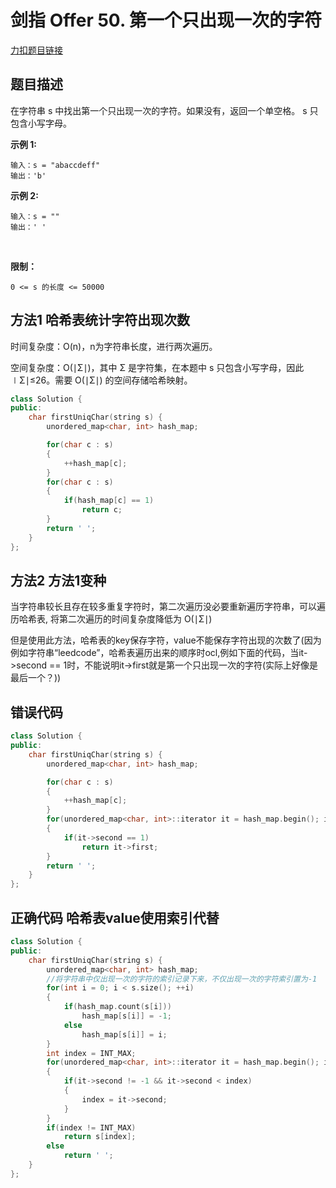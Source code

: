 <p id="第一个只出现一次的字符"></p>

# 剑指 Offer 50. 第一个只出现一次的字符

[力扣题目链接](https://leetcode-cn.com/problems/di-yi-ge-zhi-chu-xian-yi-ci-de-zi-fu-lcof/)            

## 题目描述  

在字符串 s 中找出第一个只出现一次的字符。如果没有，返回一个单空格。 s 只包含小写字母。

**示例 1:**

    输入：s = "abaccdeff"
    输出：'b'

**示例 2:**

    输入：s = "" 
    输出：' '
 

**限制：**

    0 <= s 的长度 <= 50000



## 方法1 哈希表统计字符出现次数  

时间复杂度：O(n)，n为字符串长度，进行两次遍历。

空间复杂度：O(∣Σ∣)，其中 Σ 是字符集，在本题中 s 只包含小写字母，因此∣Σ∣≤26。需要 O(∣Σ∣) 的空间存储哈希映射。

```cpp
class Solution {
public:
    char firstUniqChar(string s) {
        unordered_map<char, int> hash_map;

        for(char c : s)
        {
            ++hash_map[c];
        }
        for(char c : s)
        {
            if(hash_map[c] == 1)
                return c;
        }
        return ' ';     
    }
};
```  

## 方法2 方法1变种  

当字符串较长且存在较多重复字符时，第二次遍历没必要重新遍历字符串，可以遍历哈希表, 将第二次遍历的时间复杂度降低为 O(∣Σ∣)  

但是使用此方法，哈希表的key保存字符，value不能保存字符出现的次数了(因为例如字符串“leedcode”，哈希表遍历出来的顺序时ocl,例如下面的代码，当it->second == 1时，不能说明it->first就是第一个只出现一次的字符(实际上好像是最后一个？))

## 错误代码
```cpp
class Solution {
public:
    char firstUniqChar(string s) {
        unordered_map<char, int> hash_map;

        for(char c : s)
        {
            ++hash_map[c];
        }
        for(unordered_map<char, int>::iterator it = hash_map.begin(); it != hash_map.end(); it++)
        {
            if(it->second == 1)
                return it->first;
        }
        return ' ';     
    }
};
```

## 正确代码 哈希表value使用索引代替  

```cpp
class Solution {
public:
    char firstUniqChar(string s) {
        unordered_map<char, int> hash_map;
        //将字符串中仅出现一次的字符的索引记录下来，不仅出现一次的字符索引置为-1
        for(int i = 0; i < s.size(); ++i)
        {
            if(hash_map.count(s[i]))
                hash_map[s[i]] = -1;
            else
                hash_map[s[i]] = i;
        }
        int index = INT_MAX;
        for(unordered_map<char, int>::iterator it = hash_map.begin(); it != hash_map.end(); it++)
        {
            if(it->second != -1 && it->second < index)
            {
                index = it->second;
            }
        }
        if(index != INT_MAX)
            return s[index];  
        else 
            return ' ';   
    }
};
```